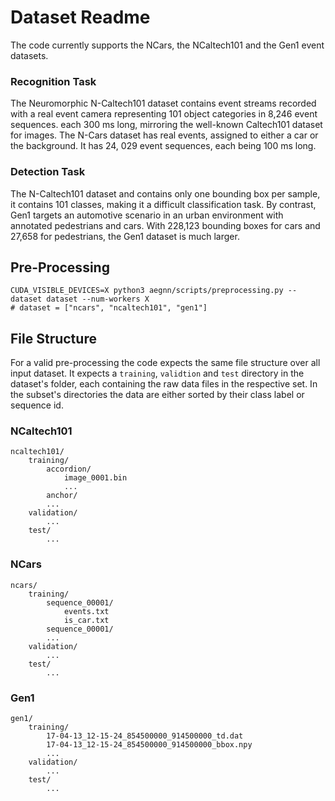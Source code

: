 # Dataset Readme
The code currently supports the NCars, the NCaltech101 and the Gen1 event datasets.

### Recognition Task
The Neuromorphic N-Caltech101 dataset contains event streams recorded with a real event camera 
representing 101 object categories in 8,246 event sequences. each 300 ms long, mirroring the well-known 
Caltech101 dataset for images. The N-Cars dataset has real events, assigned to either a car or the
background. It has 24, 029 event sequences, each being 100 ms long. 

### Detection Task
The N-Caltech101 dataset and contains only one bounding box per sample, it contains 101 classes, making 
it a difficult classification task. By contrast, Gen1 targets an automotive scenario in an urban environment with
annotated pedestrians and cars. With 228,123 bounding boxes for cars and 27,658 for pedestrians, the Gen1 dataset
is much larger.

## Pre-Processing
```
CUDA_VISIBLE_DEVICES=X python3 aegnn/scripts/preprocessing.py --dataset dataset --num-workers X
# dataset = ["ncars", "ncaltech101", "gen1"]
```

## File Structure
For a valid pre-processing the code expects the same file structure over all input dataset. It expects a `training`, 
`validtion` and `test` directory in the dataset's folder, each containing the raw data files in the respective set. In 
the subset's directories the data are either sorted by their class label or sequence id. 

### NCaltech101
```
ncaltech101/
    training/
        accordion/
            image_0001.bin
            ...
        anchor/
        ... 
    validation/
        ...
    test/
        ...
```

### NCars
```
ncars/
    training/
        sequence_00001/
            events.txt
            is_car.txt
        sequence_00001/
        ... 
    validation/
        ...
    test/
        ...
```

### Gen1
```
gen1/
    training/
        17-04-13_12-15-24_854500000_914500000_td.dat
        17-04-13_12-15-24_854500000_914500000_bbox.npy
        ... 
    validation/
        ...
    test/
        ...
```

